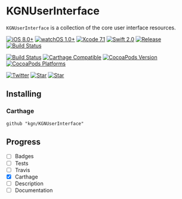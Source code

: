# KGNUserInterface

`KGNUserInterface` is a collection of the core user interface resources.

[![iOS 8.0+](http://img.shields.io/badge/iOS-8.0%2B-blue.svg)]()
[![watchOS 1.0+](http://img.shields.io/badge/watchOS-1.0%2B-blue.svg)]()
[![Xcode 7.1](http://img.shields.io/badge/Xcode-7.0-blue.svg)]()
[![Swift 2.0](http://img.shields.io/badge/Swift-2.0-blue.svg)]()
[![Release](https://img.shields.io/github/release/kgn/KGNUserInterface.svg)](/releases)
[![Build Status](http://img.shields.io/badge/License-MIT-lightgrey.svg)](/LICENSE)

[![Build Status](https://travis-ci.org/kgn/KGNUserInterface.svg)](https://travis-ci.org/kgn/KGNUserInterface)
[![Carthage Compatible](https://img.shields.io/badge/Carthage-Compatible-4BC51D.svg)](https://github.com/Carthage/Carthage)
[![CocoaPods Version](https://img.shields.io/cocoapods/v/KGNUserInterface.svg)](https://cocoapods.org/pods/KGNUserInterface)
[![CocoaPods Platforms](https://img.shields.io/cocoapods/p/KGNUserInterface.svg)](https://cocoapods.org/pods/KGNUserInterface)

[![Twitter](https://img.shields.io/badge/Twitter-@iamkgn-55ACEE.svg)](http://twitter.com/iamkgn)
[![Star](https://img.shields.io/github/followers/kgn.svg?style=social&label=Follow%20%40kgn)](https://github.com/kgn)
[![Star](https://img.shields.io/github/stars/kgn/KGNUserInterface.svg?style=social&label=Star)](https://github.com/kgn/KGNUserInterface)

## Installing

### Carthage
```
github "kgn/KGNUserInterface"
```

## Progress
- [ ] Badges
- [ ] Tests
- [ ] Travis
- [X] Carthage
- [ ] Description
- [ ] Documentation
